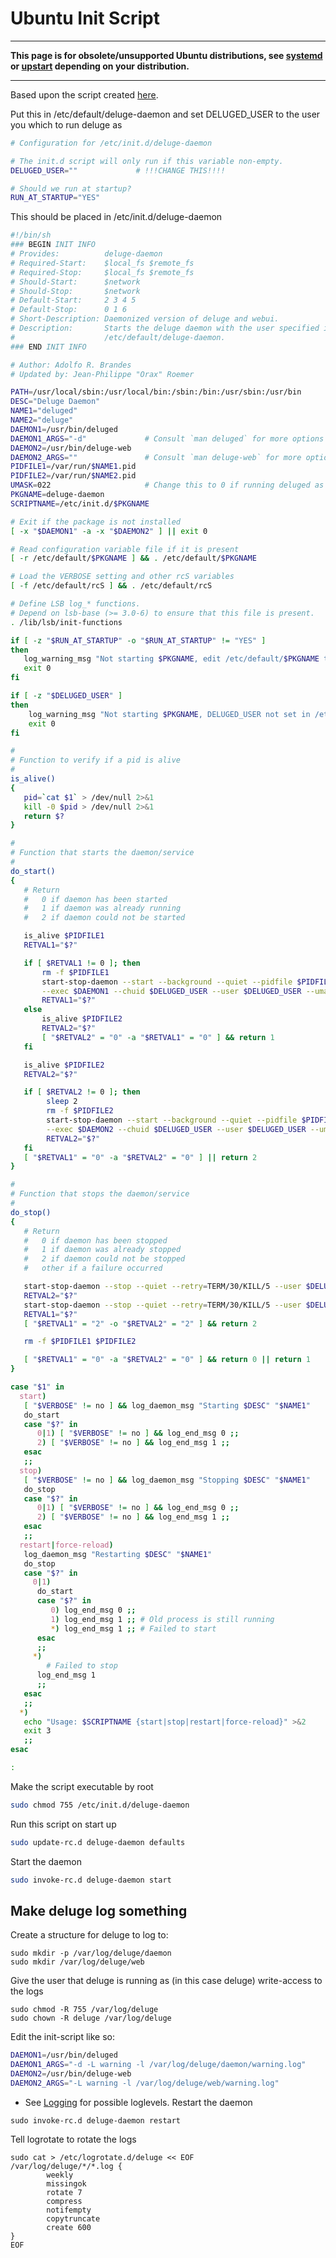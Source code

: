 # Ubuntu Init Script

---
**This page is for obsolete/unsupported Ubuntu distributions, see [systemd](/userguide/service/systemd) or [upstart](userguide/service/upstart) depending on your distribution.**

---

Based upon the script created [here](http://apocryph.org/2008/11/30/setting_deluge_headless_ubuntu_seedbox_windows_client/).

Put this in /etc/default/deluge-daemon and set DELUGED_USER to the user you which to run deluge as

```sh
# Configuration for /etc/init.d/deluge-daemon

# The init.d script will only run if this variable non-empty.
DELUGED_USER=""             # !!!CHANGE THIS!!!!

# Should we run at startup?
RUN_AT_STARTUP="YES"
```

This should be placed in /etc/init.d/deluge-daemon

```sh
#!/bin/sh
### BEGIN INIT INFO
# Provides:          deluge-daemon
# Required-Start:    $local_fs $remote_fs
# Required-Stop:     $local_fs $remote_fs
# Should-Start:      $network
# Should-Stop:       $network
# Default-Start:     2 3 4 5
# Default-Stop:      0 1 6
# Short-Description: Daemonized version of deluge and webui.
# Description:       Starts the deluge daemon with the user specified in
#                    /etc/default/deluge-daemon.
### END INIT INFO

# Author: Adolfo R. Brandes
# Updated by: Jean-Philippe "Orax" Roemer

PATH=/usr/local/sbin:/usr/local/bin:/sbin:/bin:/usr/sbin:/usr/bin
DESC="Deluge Daemon"
NAME1="deluged"
NAME2="deluge"
DAEMON1=/usr/bin/deluged
DAEMON1_ARGS="-d"             # Consult `man deluged` for more options
DAEMON2=/usr/bin/deluge-web
DAEMON2_ARGS=""               # Consult `man deluge-web` for more options
PIDFILE1=/var/run/$NAME1.pid
PIDFILE2=/var/run/$NAME2.pid
UMASK=022                     # Change this to 0 if running deluged as its own user
PKGNAME=deluge-daemon
SCRIPTNAME=/etc/init.d/$PKGNAME

# Exit if the package is not installed
[ -x "$DAEMON1" -a -x "$DAEMON2" ] || exit 0

# Read configuration variable file if it is present
[ -r /etc/default/$PKGNAME ] && . /etc/default/$PKGNAME

# Load the VERBOSE setting and other rcS variables
[ -f /etc/default/rcS ] && . /etc/default/rcS

# Define LSB log_* functions.
# Depend on lsb-base (>= 3.0-6) to ensure that this file is present.
. /lib/lsb/init-functions

if [ -z "$RUN_AT_STARTUP" -o "$RUN_AT_STARTUP" != "YES" ]
then
   log_warning_msg "Not starting $PKGNAME, edit /etc/default/$PKGNAME to start it."
   exit 0
fi

if [ -z "$DELUGED_USER" ]
then
    log_warning_msg "Not starting $PKGNAME, DELUGED_USER not set in /etc/default/$PKGNAME."
    exit 0
fi

#
# Function to verify if a pid is alive
#
is_alive()
{
   pid=`cat $1` > /dev/null 2>&1
   kill -0 $pid > /dev/null 2>&1
   return $?
}

#
# Function that starts the daemon/service
#
do_start()
{
   # Return
   #   0 if daemon has been started
   #   1 if daemon was already running
   #   2 if daemon could not be started

   is_alive $PIDFILE1
   RETVAL1="$?"

   if [ $RETVAL1 != 0 ]; then
       rm -f $PIDFILE1
       start-stop-daemon --start --background --quiet --pidfile $PIDFILE1 --make-pidfile \
       --exec $DAEMON1 --chuid $DELUGED_USER --user $DELUGED_USER --umask $UMASK -- $DAEMON1_ARGS
       RETVAL1="$?"
   else
       is_alive $PIDFILE2
       RETVAL2="$?"
       [ "$RETVAL2" = "0" -a "$RETVAL1" = "0" ] && return 1
   fi

   is_alive $PIDFILE2
   RETVAL2="$?"

   if [ $RETVAL2 != 0 ]; then
        sleep 2
        rm -f $PIDFILE2
        start-stop-daemon --start --background --quiet --pidfile $PIDFILE2 --make-pidfile \
        --exec $DAEMON2 --chuid $DELUGED_USER --user $DELUGED_USER --umask $UMASK -- $DAEMON2_ARGS
        RETVAL2="$?"
   fi
   [ "$RETVAL1" = "0" -a "$RETVAL2" = "0" ] || return 2
}

#
# Function that stops the daemon/service
#
do_stop()
{
   # Return
   #   0 if daemon has been stopped
   #   1 if daemon was already stopped
   #   2 if daemon could not be stopped
   #   other if a failure occurred

   start-stop-daemon --stop --quiet --retry=TERM/30/KILL/5 --user $DELUGED_USER --pidfile $PIDFILE2
   RETVAL2="$?"
   start-stop-daemon --stop --quiet --retry=TERM/30/KILL/5 --user $DELUGED_USER --pidfile $PIDFILE1
   RETVAL1="$?"
   [ "$RETVAL1" = "2" -o "$RETVAL2" = "2" ] && return 2

   rm -f $PIDFILE1 $PIDFILE2

   [ "$RETVAL1" = "0" -a "$RETVAL2" = "0" ] && return 0 || return 1
}

case "$1" in
  start)
   [ "$VERBOSE" != no ] && log_daemon_msg "Starting $DESC" "$NAME1"
   do_start
   case "$?" in
      0|1) [ "$VERBOSE" != no ] && log_end_msg 0 ;;
      2) [ "$VERBOSE" != no ] && log_end_msg 1 ;;
   esac
   ;;
  stop)
   [ "$VERBOSE" != no ] && log_daemon_msg "Stopping $DESC" "$NAME1"
   do_stop
   case "$?" in
      0|1) [ "$VERBOSE" != no ] && log_end_msg 0 ;;
      2) [ "$VERBOSE" != no ] && log_end_msg 1 ;;
   esac
   ;;
  restart|force-reload)
   log_daemon_msg "Restarting $DESC" "$NAME1"
   do_stop
   case "$?" in
     0|1)
      do_start
      case "$?" in
         0) log_end_msg 0 ;;
         1) log_end_msg 1 ;; # Old process is still running
         *) log_end_msg 1 ;; # Failed to start
      esac
      ;;
     *)
        # Failed to stop
      log_end_msg 1
      ;;
   esac
   ;;
  *)
   echo "Usage: $SCRIPTNAME {start|stop|restart|force-reload}" >&2
   exit 3
   ;;
esac

:

```

Make the script executable by root

```sh
sudo chmod 755 /etc/init.d/deluge-daemon
```

Run this script on start up

```sh
sudo update-rc.d deluge-daemon defaults
```

Start the daemon

```sh
sudo invoke-rc.d deluge-daemon start
```

## Make deluge log something
Create a structure for deluge to log to:

```
sudo mkdir -p /var/log/deluge/daemon
sudo mkdir /var/log/deluge/web
```
Give the user that deluge is running as (in this case deluge) write-access to the logs

```
sudo chmod -R 755 /var/log/deluge
sudo chown -R deluge /var/log/deluge
```
Edit the init-script like so:

```sh
DAEMON1=/usr/bin/deluged
DAEMON1_ARGS="-d -L warning -l /var/log/deluge/daemon/warning.log"             # Consult `man deluged` for more options
DAEMON2=/usr/bin/deluge-web
DAEMON2_ARGS="-L warning -l /var/log/deluge/web/warning.log"
```
* See [Logging](/faq#enabledelugelogging) for possible loglevels.
Restart the daemon

```
sudo invoke-rc.d deluge-daemon restart
```
Tell logrotate to rotate the logs

```
sudo cat > /etc/logrotate.d/deluge << EOF
/var/log/deluge/*/*.log {
        weekly
        missingok
        rotate 7
        compress
        notifempty
        copytruncate
        create 600
}
EOF

```